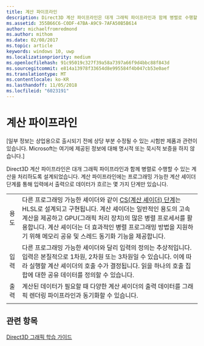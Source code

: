```yaml
---
title: 계산 파이프라인
description: Direct3D 계산 파이프라인은 대개 그래픽 파이프라인과 함께 병렬로 수행할 수 있는 계산을 처리하도록 설계되었습니다.
ms.assetid: 355B66C6-C0DF-47BA-A9C9-7AFA50B5B614
author: michaelfromredmond
ms.author: mithom
ms.date: 02/08/2017
ms.topic: article
keywords: windows 10, uwp
ms.localizationpriority: medium
ms.openlocfilehash: 91c95019c327f39a58a7397a66f9d4bbc88f843d
ms.sourcegitcommit: e814a13978f33654d8e995584f4b047cb53e0aef
ms.translationtype: MT
ms.contentlocale: ko-KR
ms.lasthandoff: 11/05/2018
ms.locfileid: "6023191"
---
```

# <a name="compute-pipeline"></a>계산 파이프라인


\[일부 정보는 상업용으로 출시되기 전에 상당 부분 수정될 수 있는 시험판 제품과 관련이 있습니다. Microsoft는 여기에 제공된 정보에 대해 명시적 또는 묵시적 보증을 하지 않습니다.\]


Direct3D 계산 파이프라인은 대개 그래픽 파이프라인과 함께 병렬로 수행할 수 있는 계산을 처리하도록 설계되었습니다. 계산 파이프라인에는 프로그래밍 가능한 계산 셰이더 단계를 통해 입력에서 출력으로 데이터가 흐르는 몇 가지 단계만 있습니다.

| | |
|-|-|
|용도|다른 프로그래밍 가능한 셰이더와 같이 [CS(계산 셰이더) 단계](compute-shader-stage--cs-.md)는 HLSL로 설계되고 구현됩니다. 계산 셰이더는 일반적인 용도의 고속 계산을 제공하고 GPU(그래픽 처리 장치)의 많은 병렬 프로세서를 활용합니다. 계산 셰이더는 더 효과적인 병렬 프로그래밍 방법을 지원하기 위해 메모리 공유 및 스레드 동기화 기능을 제공합니다.|
|입력|다른 프로그래밍 가능한 셰이더와 달리 입력의 정의는 추상적입니다. 입력은 본질적으로 1차원, 2차원 또는 3차원일 수 있습니다. 이에 따라 실행할 계산 셰이더의 호출 수가 결정됩니다. 읽을 하나의 호출 집합에 대한 공유 데이터를 정의할 수 있습니다.|
|출력|계산된 데이터가 필요할 때 다양한 계산 셰이더의 출력 데이터를 그래픽 렌더링 파이프라인과 동기화할 수 있습니다.|
| | |




<!---
<table>
<colgroup>
<col width="50%" />
<col width="50%" />
</colgroup>
<tbody>
<tr class="odd">
<td align="left">Purpose</td>
<td align="left">Like other programmable shaders, <a href="#compute-shader-stage--cs-.md">Compute Shader (CS) stage</a> is designed and implemented with HLSL. A compute shader provides high-speed general purpose computing and takes advantage of the large numbers of parallel processors on the graphics processing unit (GPU). The compute shader provides memory sharing and thread synchronization features to allow more effective parallel programming methods.</td>
</tr>
<tr class="even">
<td align="left">Input</td>
<td align="left">Unlike other programmable shaders, the definition of input is abstract. The input can be one, two or three-dimensional in nature, determining the number of invocations of the compute shader to execute. It is possible to define shared data for one set of invocations to read.</td>
</tr>
<tr class="odd">
<td align="left">Output</td>
<td align="left">Output data from the compute shader, which can be highly varied, can be synchronized with the graphics rendering pipeline when the computed data is required.</td>
</tr>
</tbody>
</table>
-->

## <a name="span-idrelated-topicsspanrelated-topics"></a><span id="related-topics"></span>관련 항목


[Direct3D 그래픽 학습 가이드](index.md)

 

 
